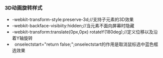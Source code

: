 ### 3D动画旋转样式
<ul>
  <li>
    -webkit-transform-style:preserve-3d;//支持子元素的3D效果
  </li>
  <li>
    -webkit-backface-visibiity:hidden;//当元素不面向屏幕时隐藏
  </li>
  <li>
    -webkit-transform:translate(0px,0px) rotateY(180deg);//定义位移以及沿着Y轴旋转
  </li>
    <li>
    onselectstart="return false;";onselectstart的作用是取消鼠标选中蓝色框选效果
  </li>
</ul>
